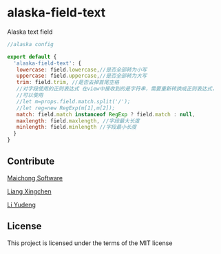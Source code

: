 # alaska-field-text
Alaska text field

```javascript
//alaska config

export default {
  'alaska-field-text': {
   lowercase: field.lowercase,//是否全部转为小写
   uppercase: field.uppercase,//是否全部转为大写
   trim: field.trim, //是否去掉首尾空格
   //对字段使用的正则表达式 在view中接收到的是字符串，需要重新转换成正则表达式，
   //可以使用
   //let m=props.field.match.split('/');
   //let reg=new RegExp(m[1],m[2]);
   match: field.match instanceof RegExp ? field.match : null,
   maxlength: field.maxlength, //字段最大长度
   minlength: field.minlength //字段最小长度
  }
}
```

## Contribute
[Maichong Software](http://maichong.it)

[Liang Xingchen](https://github.com/liangxingchen)

[Li Yudeng](https://github.com/maichonglyd)

## License

This project is licensed under the terms of the MIT license

